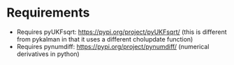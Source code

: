 # Requirements

* Requires pyUKFsqrt: https://pypi.org/project/pyUKFsqrt/  (this is different from pykalman in that it uses a different cholupdate function)
* Requires pynumdiff: https://pypi.org/project/pynumdiff/  (numerical derivatives in python)